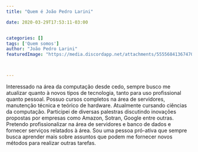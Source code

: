 ```yaml
---
title: "Quem é João Pedro Larini"

date: 2020-03-29T17:53:11-03:00


categories: []
tags: ['Quem somos']
author: "João Pedro Larini"
featuredImage: "https://media.discordapp.net/attachments/555568413674700800/693953304627249152/geii.png?width=957&height=361"



---
```



Interessado na área da computação desde cedo, sempre busco me atualizar quanto à novos tipos de tecnologia, tanto para uso profissional
quanto pessoal. Possuo cursos completos na área de servidores, manutenção técnica e teórico de hardware. Atualmente cursando ciências da
computação. Participei de diversas palestras discutindo inovações propostas por empresas como Amazon, Sotran, Google entre outras.
Pretendo profissionalizar na área de servidores e banco de dados e fornecer serviços relatados à área. Sou uma pessoa pró-ativa que sempre
busca aprender mais sobre assuntos que podem me fornecer novos métodos para realizar outras tarefas.

